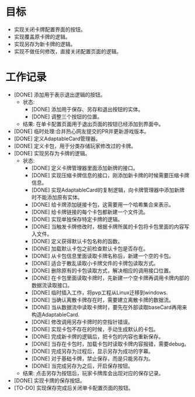 # 目标
- 实现关闭卡牌配置界面的按钮。
- 实现覆盖原卡牌的逻辑。
- 实现另存为新卡牌的逻辑。
- 实现不做任何修改，直接关闭配置页面的逻辑。

# 工作记录
- [DONE] 添加用于表示退出逻辑的按钮。
	- 状态:
		- [DONE] 添加用于保存、另存和退出按钮的实体。
		- [DONE] 调整三个按钮的位置。
	- 结果: 在单卡配置页面用于退出页面的按钮已经添加到界面中。
- [DONE] 临时处理:合并热心网友提交的PR并更新游戏版本。
- [DONE] 定义AdaptableCard管理器。
- [DONE] 定义卡包，用于分类存储玩家修改过的卡牌。
- [DONE] 实现另存为卡牌的逻辑。
	- 状态:
		- [DONE] 定义卡牌管理器里面添加新牌的接口。
		- [DONE] 实现压缩卡牌信息的接口，刚添加新卡牌的时候需要压缩卡牌信息。
		- [DONE] 实现AdaptableCard的复制逻辑，向卡牌管理器中添加新牌时不能添加原有实体。
		- [DONE] 给卡牌添加链接卡包，这需要用一个哈希集合来表示。
		- [DONE] 给卡牌链接的每个卡包都新建一个文件流。 
		- [DONE] 实现单独保存特定卡牌的逻辑。
		- [DONE] 当触发卡牌修改时，根据卡牌所属的卡包将卡包里面的内容写入文件。
		- [DONE] 定义获得默认卡包名称的函数。
		- [DONE] 加载默认卡包之前检查默认卡包是否存在。
		- [DONE] 从卡包信息里面读取卡牌名称后，新建一个空的卡包。
		- [DONE] 适合于散乱读取小卡牌文件的卡牌包读取方式。
		- [DONE] 删除原有的卡包读取方式，解决相应的调用接口位置。
		- [DONE] 在卡包里面读取卡牌时，先新建一个空卡牌再调用卡牌内部的数据流读取接口。
		- [DONE] 临时插入工作，将pvp工程从Linux迁移到windows.
		- [DONE] 当确认离散卡牌存在时，需要建立离散卡牌的数据流。
		- [DONE] 当从数据流中读取卡牌时，要先在外部读取baseCard再用来构造AdaptableCard.
		- [DONE] 修改调用另存卡牌时的空指针错误。
		- [DONE] 实现卡包不存在的时候，手动生成默认的卡包。
		- [DONE] 完成新卡牌的逻辑后，把卡包的内容也重新保存。
		- [DONE] 当存在卡包时，加载卡包时读取卡牌内容报错，需要debug。
		- [DONE] 完成另存为过程后，显示另存为成功的字幕。
		- [DONE] 对于基础卡牌，禁止保存，而是只能另存为。
		- [DONE] 当完成另存为之后，开启保存按钮。
	- 结果: 点击另存为按钮后，玩家卡牌库会出现对应的保存记录。
- [DONE] 实现卡牌的保存按钮。
- [TO-DO] 实现保存完成后关闭单卡配置页面的按钮。